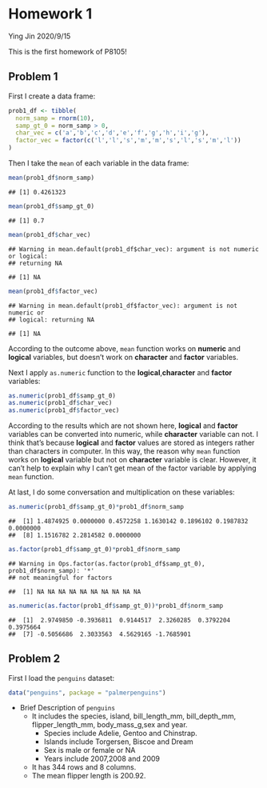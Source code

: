 Homework 1
================
Ying Jin
2020/9/15

This is the first homework of P8105\!

## Problem 1

First I create a data frame:

``` r
prob1_df <- tibble(
  norm_samp = rnorm(10),
  samp_gt_0 = norm_samp > 0,
  char_vec = c('a','b','c','d','e','f','g','h','i','g'),
  factor_vec = factor(c('l','l','s','m','m','s','l','s','m','l'))
)
```

Then I take the `mean` of each variable in the data frame:

``` r
mean(prob1_df$norm_samp)
```

    ## [1] 0.4261323

``` r
mean(prob1_df$samp_gt_0)
```

    ## [1] 0.7

``` r
mean(prob1_df$char_vec)
```

    ## Warning in mean.default(prob1_df$char_vec): argument is not numeric or logical:
    ## returning NA

    ## [1] NA

``` r
mean(prob1_df$factor_vec)
```

    ## Warning in mean.default(prob1_df$factor_vec): argument is not numeric or
    ## logical: returning NA

    ## [1] NA

According to the outcome above, `mean` function works on **numeric** and
**logical** variables, but doesn’t work on **character** and **factor**
variables.

Next I apply `as.numeric` function to the **logical**,**character** and
**factor** variables:

``` r
as.numeric(prob1_df$samp_gt_0)
as.numeric(prob1_df$char_vec)
as.numeric(prob1_df$factor_vec)
```

According to the results which are not shown here, **logical** and
**factor** variables can be converted into numeric, while **character**
variable can not. I think that’s because **logical** and **factor**
values are stored as integers rather than characters in computer. In
this way, the reason why `mean` function works on **logical** variable
but not on **character** variable is clear. However, it can’t help to
explain why I can’t get mean of the factor variable by applying `mean`
function.

At last, I do some conversation and multiplication on these variables:

``` r
as.numeric(prob1_df$samp_gt_0)*prob1_df$norm_samp
```

    ##  [1] 1.4874925 0.0000000 0.4572258 1.1630142 0.1896102 0.1987832 0.0000000
    ##  [8] 1.1516782 2.2814582 0.0000000

``` r
as.factor(prob1_df$samp_gt_0)*prob1_df$norm_samp
```

    ## Warning in Ops.factor(as.factor(prob1_df$samp_gt_0), prob1_df$norm_samp): '*'
    ## not meaningful for factors

    ##  [1] NA NA NA NA NA NA NA NA NA NA

``` r
as.numeric(as.factor(prob1_df$samp_gt_0))*prob1_df$norm_samp
```

    ##  [1]  2.9749850 -0.3936811  0.9144517  2.3260285  0.3792204  0.3975664
    ##  [7] -0.5056686  2.3033563  4.5629165 -1.7685901

## Problem 2

First I load the `penguins` dataset:

``` r
data("penguins", package = "palmerpenguins")
```

  - Brief Description of `penguins`
      - It includes the species, island, bill\_length\_mm,
        bill\_depth\_mm, flipper\_length\_mm, body\_mass\_g,sex and
        year.
          - Species include Adelie, Gentoo and Chinstrap.
          - Islands include Torgersen, Biscoe and Dream
          - Sex is male or female or NA
          - Years include 2007,2008 and 2009
      - It has 344 rows and 8 columns.
      - The mean flipper length is 200.92.

